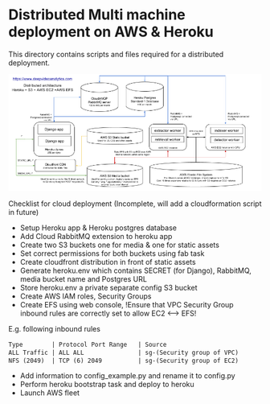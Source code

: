 # Distributed Multi machine deployment on AWS & Heroku

This directory contains scripts and files required for a distributed deployment.

![Architecture](cloud.png "Distributed cloud architecture")

Checklist for cloud deployment 
(Incomplete, will add a cloudformation script in future)

- Setup Heroku app & Heroku postgres database
- Add Cloud RabbitMQ extension to heroku app
- Create two S3 buckets one for media & one for static assets
- Set correct permissions for both buckets using fab task
- Create cloudfront distribution in front of static assets
- Generate heroku.env which contains SECRET (for Django), RabbitMQ, media bucket name and Postgres URL
- Store heroku.env a private separate config S3 bucket
- Create AWS IAM roles, Security Groups
- Create EFS using web console, !Ensure that VPC Security Group inbound rules are correctly set to allow EC2 <--> EFS!

E.g. following inbound rules
```
Type        | Protocol Port Range   | Source
ALL Traffic | ALL ALL               | sg-(Security group of VPC)
NFS (2049)  | TCP (6) 2049          | sg-(Security group of EC2)
```
- Add information to config_example.py and rename it to config.py
- Perform heroku bootstrap task and deploy to heroku
- Launch AWS fleet
